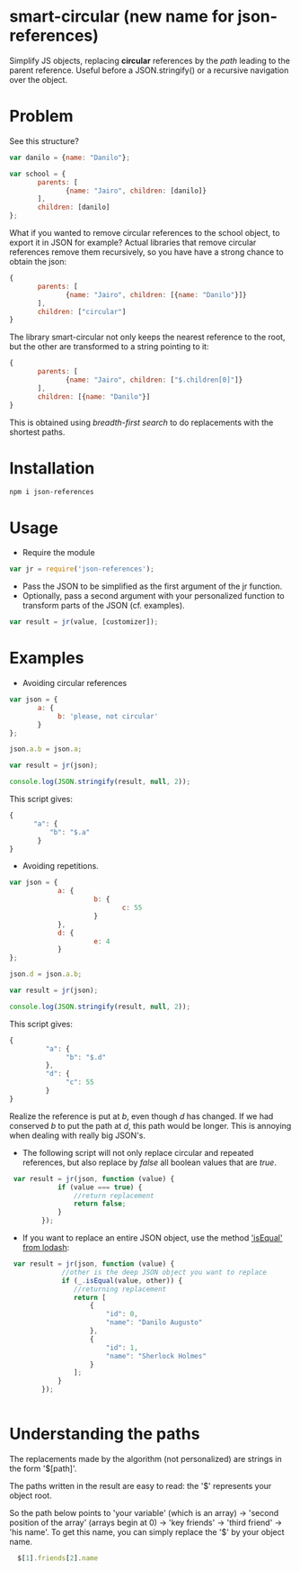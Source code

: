 # smart-circular (new name for json-references)

Simplify JS objects, replacing **circular** references by the *path* leading to the parent reference. Useful before a JSON.stringify() or a recursive navigation over the object.

# Problem

See this structure?

```javascript
var danilo = {name: "Danilo"};

var school = {
       parents: [
              {name: "Jairo", children: [danilo]}
       ],
       children: [danilo]
};
```

What if you wanted to remove circular references to the school object, to export it in JSON for example? Actual libraries that remove circular references remove them recursively, so you have have a strong chance to obtain the json:

```javascript
{
       parents: [
              {name: "Jairo", children: [{name: "Danilo"}]}
       ],
       children: ["circular"]
}
```

The library smart-circular not only keeps the nearest reference to the root, but the other are transformed to a string pointing to it:

```javascript
{
       parents: [
              {name: "Jairo", children: ["$.children[0]"]}
       ],
       children: [{name: "Danilo"}]
}
```

This is obtained using *breadth-first search* to do replacements with the shortest paths.


# Installation

```
npm i json-references
```

# Usage 

- Require the module

```javascript
var jr = require('json-references');
```

- Pass the JSON to be simplified as the first argument of the jr function.
- Optionally, pass a second argument with your personalized function to transform parts of the JSON (cf. examples).

```javascript
var result = jr(value, [customizer]);
```


# Examples

- Avoiding circular references

```javascript
var json = {
       a: {
            b: 'please, not circular'
       }
};

json.a.b = json.a;

var result = jr(json);

console.log(JSON.stringify(result, null, 2));
```

This script gives:

```javascript
{
      "a": {
          "b": "$.a"
       }
}  
```


- Avoiding repetitions.

```javascript
var json = {
            a: {
                     b: {
                            c: 55
                     }
            },
            d: {
                     e: 4
            }
};

json.d = json.a.b;

var result = jr(json);

console.log(JSON.stringify(result, null, 2));
```

This script gives:

```javascript
{
         "a": {
              "b": "$.d"
         },
         "d": {
              "c": 55
         }
}
```

Realize the reference is put at *b*, even though *d* has changed. If we had conserved *b* to put the path at *d*, this path would be longer. This is annoying when dealing with really big JSON's.

- The following script will not only replace circular and repeated references, but also replace by *false* all boolean values that are *true*.

```javascript
 var result = jr(json, function (value) {
            if (value === true) {
                //return replacement
                return false; 
            }
        });
```

- If you want to replace an entire JSON object, use the method ['isEqual' from lodash](https://lodash.com/docs#isEqual):

```javascript
 var result = jr(json, function (value) {
             //other is the deep JSON object you want to replace
             if (_.isEqual(value, other)) {
                //returning replacement
                return [
                    {
                        "id": 0,
                        "name": "Danilo Augusto"
                    },
                    {
                        "id": 1,
                        "name": "Sherlock Holmes"
                    }
                ];
            }
        });
        
```


# Understanding the paths

The replacements made by the algorithm (not personalized) are strings in the form '$[path]'.

The paths written in the result are easy to read: the '$' represents your object root. 

So the path below points to 'your variable' (which is an array) → 'second position of the array' (arrays begin at 0) → 'key friends' → 'third friend' → 'his name'. To get this name, you can simply replace the '$' by your object name.

```javascript
  $[1].friends[2].name
```


